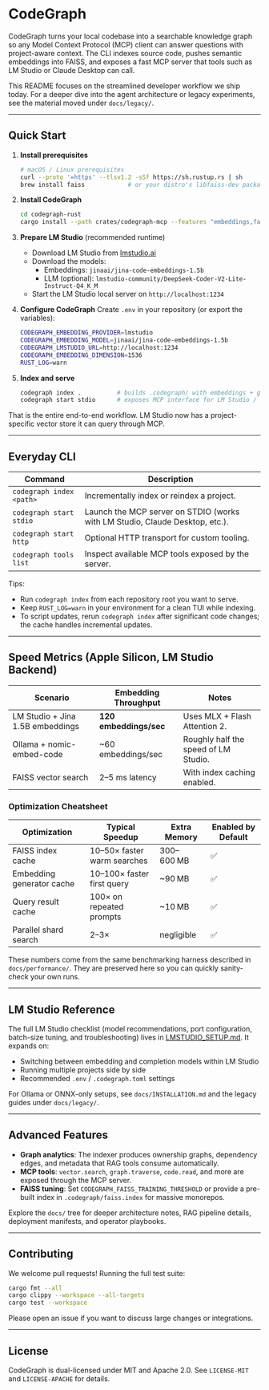 # CodeGraph

CodeGraph turns your local codebase into a searchable knowledge graph so any Model Context Protocol (MCP) client can answer questions with project-aware context. The CLI indexes source code, pushes semantic embeddings into FAISS, and exposes a fast MCP server that tools such as LM Studio or Claude Desktop can call.

This README focuses on the streamlined developer workflow we ship today. For a deeper dive into the agent architecture or legacy experiments, see the material moved under `docs/legacy/`.

---

## Quick Start

1. **Install prerequisites**
   ```bash
   # macOS / Linux prerequisites
   curl --proto '=https' --tlsv1.2 -sSf https://sh.rustup.rs | sh
   brew install faiss            # or your distro's libfaiss-dev package
   ```

2. **Install CodeGraph**
   ```bash
   cd codegraph-rust
   cargo install --path crates/codegraph-mcp --features "embeddings,faiss"
   ```

3. **Prepare LM Studio** (recommended runtime)
   - Download LM Studio from [lmstudio.ai](https://lmstudio.ai/)
   - Download the models:
     - Embeddings: `jinaai/jina-code-embeddings-1.5b`
     - LLM (optional): `lmstudio-community/DeepSeek-Coder-V2-Lite-Instruct-Q4_K_M`
   - Start the LM Studio local server on `http://localhost:1234`

4. **Configure CodeGraph**
   Create `.env` in your repository (or export the variables):
   ```bash
   CODEGRAPH_EMBEDDING_PROVIDER=lmstudio
   CODEGRAPH_EMBEDDING_MODEL=jinaai/jina-code-embeddings-1.5b
   CODEGRAPH_LMSTUDIO_URL=http://localhost:1234
   CODEGRAPH_EMBEDDING_DIMENSION=1536
   RUST_LOG=warn
   ```

5. **Index and serve**
   ```bash
   codegraph index .          # builds .codegraph/ with embeddings + graph
   codegraph start stdio      # exposes MCP interface for LM Studio / Claude
   ```

That is the entire end-to-end workflow. LM Studio now has a project-specific vector store it can query through MCP.

---

## Everyday CLI

| Command | Description |
|---------|-------------|
| `codegraph index <path>` | Incrementally index or reindex a project. |
| `codegraph start stdio`  | Launch the MCP server on STDIO (works with LM Studio, Claude Desktop, etc.). |
| `codegraph start http`   | Optional HTTP transport for custom tooling. |
| `codegraph tools list`   | Inspect available MCP tools exposed by the server. |

Tips:
- Run `codegraph index` from each repository root you want to serve.
- Keep `RUST_LOG=warn` in your environment for a clean TUI while indexing.
- To script updates, rerun `codegraph index` after significant code changes; the cache handles incremental updates.

---

## Speed Metrics (Apple Silicon, LM Studio Backend)

| Scenario | Embedding Throughput | Notes |
|----------|----------------------|-------|
| LM Studio + Jina 1.5B embeddings | **120 embeddings/sec** | Uses MLX + Flash Attention 2. |
| Ollama + nomic-embed-code        | ~60 embeddings/sec     | Roughly half the speed of LM Studio. |
| FAISS vector search              | 2–5 ms latency         | With index caching enabled. |

### Optimization Cheatsheet

| Optimization | Typical Speedup | Extra Memory | Enabled by Default |
|--------------|-----------------|--------------|--------------------|
| FAISS index cache | 10–50× faster warm searches | 300–600 MB | ✅ |
| Embedding generator cache | 10–100× faster first query | ~90 MB | ✅ |
| Query result cache | 100× on repeated prompts | ~10 MB | ✅ |
| Parallel shard search | 2–3× | negligible | ✅ |

These numbers come from the same benchmarking harness described in `docs/performance/`. They are preserved here so you can quickly sanity-check your own runs.

---

## LM Studio Reference

The full LM Studio checklist (model recommendations, port configuration, batch-size tuning, and troubleshooting) lives in [LMSTUDIO_SETUP.md](LMSTUDIO_SETUP.md). It expands on:
- Switching between embedding and completion models within LM Studio
- Running multiple projects side by side
- Recommended `.env` / `.codegraph.toml` settings

For Ollama or ONNX-only setups, see `docs/INSTALLATION.md` and the legacy guides under `docs/legacy/`.

---

## Advanced Features

- **Graph analytics**: The indexer produces ownership graphs, dependency edges, and metadata that RAG tools consume automatically.
- **MCP tools**: `vector.search`, `graph.traverse`, `code.read`, and more are exposed through the MCP server.
- **FAISS tuning**: Set `CODEGRAPH_FAISS_TRAINING_THRESHOLD` or provide a pre-built index in `.codegraph/faiss.index` for massive monorepos.

Explore the `docs/` tree for deeper architecture notes, RAG pipeline details, deployment manifests, and operator playbooks.

---

## Contributing

We welcome pull requests! Running the full test suite:
```bash
cargo fmt --all
cargo clippy --workspace --all-targets
cargo test --workspace
```
Please open an issue if you want to discuss large changes or integrations.

---

## License

CodeGraph is dual-licensed under MIT and Apache 2.0. See `LICENSE-MIT` and `LICENSE-APACHE` for details.

